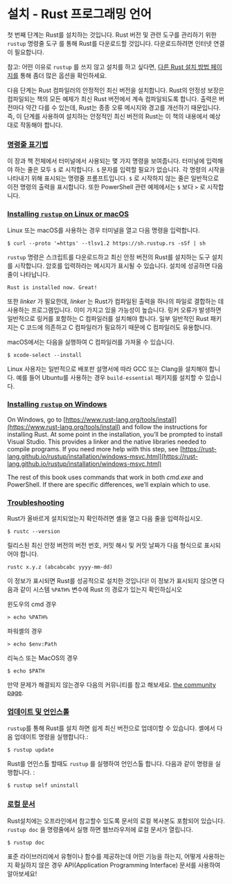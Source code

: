 # 설치 - Rust 프로그래밍 언어
첫 번째 단계는 Rust를 설치하는 것입니다. Rust 버전 및 관련 도구를 관리하기 위한 `rustup` 명령줄 도구 를 통해 Rust를 다운로드할 것입니다. 다운로드하려면 인터넷 연결이 필요합니다.

 

참고: 어떤 이유로 `rustup` 를 쓰지 않고 설치를 하고 싶다면, [다른 Rust 설치 방법 페이지를](https://forge.rust-lang.org/infra/other-installation-methods.html) 통해 좀더 많은 옵션을 확인하세요.

다음 단계는 Rust 컴파일러의 안정적인 최신 버전을 설치합니다. Rust의 안정성 보장은 컴파일되는 책의 모든 예제가 최신 Rust 버전에서 계속 컴파일되도록 합니다. 출력은 버전마다 약간 다를 수 있는데, Rust는 종종 오류 메시지와 경고를 개선하기 때문입니다. 즉, 이 단계를 사용하여 설치하는 안정적인 최신 버전의 Rust는 이 책의 내용에서 예상대로 작동해야 합니다.

### [명령줄 표기법](#command-line-notation)

이 장과 책 전체에서 터미널에서 사용되는 몇 가지 명령을 보여줍니다. 터미널에 입력해야 하는 줄은 모두 `$` 로 시작합니다. `$` 문자를 입력할 필요가 없습니다. 각 명령의 시작을 나타내기 위해 표시되는 명령줄 프롬프트입니다. `$` 로 시작하지 않는 줄은 일반적으로 이전 명령의 출력을 표시합니다. 또한 PowerShell 관련 예제에서는 `$` 보다 `>` 로 시작합니다.

### [Installing `rustup` on Linux or macOS](#installing-rustup-on-linux-or-macos)

Linux 또는 macOS를 사용하는 경우 터미널을 열고 다음 명령을 입력합니다.

```
$ curl --proto '=https' --tlsv1.2 https://sh.rustup.rs -sSf | sh

```

`rustup` 명령은 스크립트를 다운로드하고 최신 안정 버전의 Rust를 설치하는 도구 설치를 시작합니다. 암호를 입력하라는 메시지가 표시될 수 있습니다. 설치에 성공하면 다음 줄이 나타납니다.

```
Rust is installed now. Great!

```


또한 _linker_ 가 필요한데, _linker_ 는 Rust가 컴파일된 출력을 하나의 파일로 결합하는 데 사용하는 프로그램입니다. 이미 가지고 있을 가능성이 높습니다. 링커 오류가 발생하면 일반적으로 링커를 포함하는 C 컴파일러를 설치해야 합니다. 일부 일반적인 Rust 패키지는 C 코드에 의존하고 C 컴파일러가 필요하기 때문에 C 컴파일러도 유용합니다.

macOS에서는 다음을 실행하여 C 컴파일러를 가져올 수 있습니다.

```
$ xcode-select --install

```

Linux 사용자는 일반적으로 배포판 설명서에 따라 GCC 또는 Clang을 설치해야 합니다. 예를 들어 Ubuntu를 사용하는 경우 `build-essential` 패키지를 설치할 수 있습니다.

### [Installing `rustup` on Windows](#installing-rustup-on-windows)

On Windows, go to [https://www.rust-lang.org/tools/install](https://www.rust-lang.org/tools/install) and follow the instructions for installing Rust. At some point in the installation, you’ll be prompted to install Visual Studio. This provides a linker and the native libraries needed to compile programs. If you need more help with this step, see [https://rust-lang.github.io/rustup/installation/windows-msvc.html](https://rust-lang.github.io/rustup/installation/windows-msvc.html)

The rest of this book uses commands that work in both _cmd.exe_ and PowerShell. If there are specific differences, we’ll explain which to use.

### [Troubleshooting](#troubleshooting)

Rust가 올바르게 설치되었는지 확인하려면 셸을 열고 다음 줄을 입력하십시오.

```
$ rustc --version

```


릴리스된 최신 안정 버전의 버전 번호, 커밋 해시 및 커밋 날짜가 다음 형식으로 표시되어야 합니다.

```
rustc x.y.z (abcabcabc yyyy-mm-dd)

```

이 정보가 표시되면 Rust를 성공적으로 설치한 것입니다! 이 정보가 표시되지 않으면 다음과 같이 시스템 `%PATH%` 변수에 Rust 의 경로가 있는지 확인하십시오

윈도우의 cmd 경우 

```
> echo %PATH%

```


파워셸의 경우 

```
> echo $env:Path

```


리눅스 또는 MacOS의 경우

```
$ echo $PATH

```


만약 문제가 해결되지 않는경우 다음의 커뮤니티를 참고 해보세요. [the community page](https://www.rust-lang.org/community).

### [업데이트 및 언인스톨](#updating-and-uninstalling)

`rustup`를 통해 Rust를 설치 하면 쉽게 최신 버전으로 업데이할 수 있습니다. 셸에서 다음 업데이트 명령을 실행합니다.:

```
$ rustup update

```


Rust를 언인스톨 할때도 `rustup` 를 실행하여 언인스톨 합니다. 다음과 같이 명령을 실행합니다. :

```
$ rustup self uninstall

```

### [로컬 문서](#local-documentation)

Rust설치에는 오프라인에서 참고할수 있도록 문서의 로컬 복사본도 포함되어 있습니다. `rustup doc` 을 명령줄에서 실행 하면 웹브라우저에 로컬 문서가 열립니다. 



```
$ rustup doc

```

표준 라이브러리에서 유형이나 함수를 제공하는데 어떤 기능을 하는지, 어떻게 사용하는지 확실하지 않은 경우 API(Application Programming Interface) 문서를 사용하여 알아보세요!

[](https://doc.rust-lang.org/book/ch01-00-getting-started.html "Previous chapter")[](https://doc.rust-lang.org/book/ch01-02-hello-world.html "Next chapter")

[](https://doc.rust-lang.org/book/ch01-00-getting-started.html "Previous chapter")[](https://doc.rust-lang.org/book/ch01-02-hello-world.html "Next chapter")